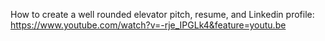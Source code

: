 How to create a well rounded elevator pitch, resume, and Linkedin profile: https://www.youtube.com/watch?v=-rje_IPGLk4&feature=youtu.be
